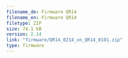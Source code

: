 ```yaml
---
filename_de: Firmware QR14
filename_en: Firmware QR14
filetype: ZIP
size: 74.1 kB
version: 2.14
link: "firmware/QR14_0214_on_QR14_0101.zip"
type: firmware
---
```

